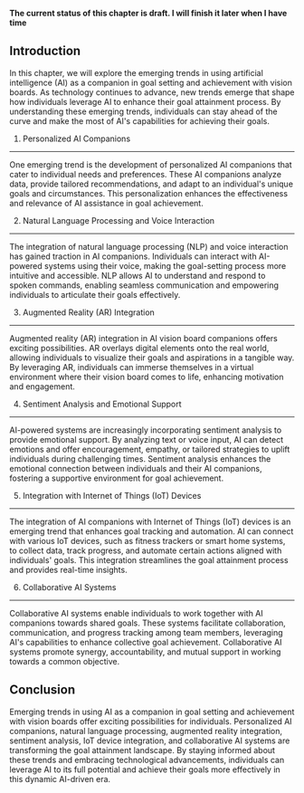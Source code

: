 **The current status of this chapter is draft. I will finish it later when I have time**

Introduction
------------

In this chapter, we will explore the emerging trends in using artificial intelligence (AI) as a companion in goal setting and achievement with vision boards. As technology continues to advance, new trends emerge that shape how individuals leverage AI to enhance their goal attainment process. By understanding these emerging trends, individuals can stay ahead of the curve and make the most of AI's capabilities for achieving their goals.

1. Personalized AI Companions
-----------------------------

One emerging trend is the development of personalized AI companions that cater to individual needs and preferences. These AI companions analyze data, provide tailored recommendations, and adapt to an individual's unique goals and circumstances. This personalization enhances the effectiveness and relevance of AI assistance in goal achievement.

2. Natural Language Processing and Voice Interaction
----------------------------------------------------

The integration of natural language processing (NLP) and voice interaction has gained traction in AI companions. Individuals can interact with AI-powered systems using their voice, making the goal-setting process more intuitive and accessible. NLP allows AI to understand and respond to spoken commands, enabling seamless communication and empowering individuals to articulate their goals effectively.

3. Augmented Reality (AR) Integration
-------------------------------------

Augmented reality (AR) integration in AI vision board companions offers exciting possibilities. AR overlays digital elements onto the real world, allowing individuals to visualize their goals and aspirations in a tangible way. By leveraging AR, individuals can immerse themselves in a virtual environment where their vision board comes to life, enhancing motivation and engagement.

4. Sentiment Analysis and Emotional Support
-------------------------------------------

AI-powered systems are increasingly incorporating sentiment analysis to provide emotional support. By analyzing text or voice input, AI can detect emotions and offer encouragement, empathy, or tailored strategies to uplift individuals during challenging times. Sentiment analysis enhances the emotional connection between individuals and their AI companions, fostering a supportive environment for goal achievement.

5. Integration with Internet of Things (IoT) Devices
----------------------------------------------------

The integration of AI companions with Internet of Things (IoT) devices is an emerging trend that enhances goal tracking and automation. AI can connect with various IoT devices, such as fitness trackers or smart home systems, to collect data, track progress, and automate certain actions aligned with individuals' goals. This integration streamlines the goal attainment process and provides real-time insights.

6. Collaborative AI Systems
---------------------------

Collaborative AI systems enable individuals to work together with AI companions towards shared goals. These systems facilitate collaboration, communication, and progress tracking among team members, leveraging AI's capabilities to enhance collective goal achievement. Collaborative AI systems promote synergy, accountability, and mutual support in working towards a common objective.

Conclusion
----------

Emerging trends in using AI as a companion in goal setting and achievement with vision boards offer exciting possibilities for individuals. Personalized AI companions, natural language processing, augmented reality integration, sentiment analysis, IoT device integration, and collaborative AI systems are transforming the goal attainment landscape. By staying informed about these trends and embracing technological advancements, individuals can leverage AI to its full potential and achieve their goals more effectively in this dynamic AI-driven era.
